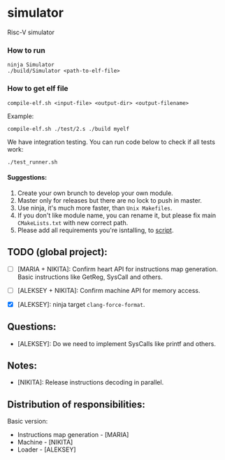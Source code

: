 # simulator
Risc-V simulator

### How to run
```
ninja Simulator
./build/Simulator <path-to-elf-file>
```

### How to get elf file
```
compile-elf.sh <input-file> <output-dir> <output-filename>
```
Example:
```
compile-elf.sh ./test/2.s ./build myelf
```

We have integration testing. You can run code below to check if all tests work:
```
./test_runner.sh
```


#### Suggestions:
1) Create your own brunch to develop your own module.
2) Master only for releases but there are no lock to push in master.
3) Use ninja, it's much more faster, than `Unix Makefiles`.
4) If you don't like module name, you can rename it, but please fix main `CMakeLists.txt` with new correct path.
5) Please add all requirements you're isntalling, to [script](./install_third_party.sh).


## TODO (global project):
- [ ] [MARIA + NIKITA]: Confirm heart API for instructions map generation.  
Basic instructions like GetReg, SysCall and others.  
- [ ] [ALEKSEY + NIKITA]: Confirm machine API for memory access.
- [x] [ALEKSEY]: ninja target `clang-force-format`.


## Questions:
- [ALEKSEY]: Do we need to implement SysCalls like printf and others.


## Notes:
- [NIKITA]: Release instructions decoding in parallel.


## Distribution of responsibilities:
Basic version:
- Instructions map generation - [MARIA]
- Machine - [NIKITA]
- Loader - [ALEKSEY]
